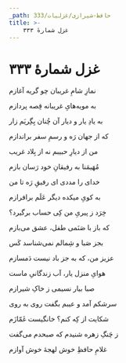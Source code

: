 ```yaml
---
_path: حافظ-شیرازی/غزلیات/333
title: >-
    غزل شمارهٔ ۳۳۳
---
```

# غزل شمارهٔ ۳۳۳

<div class="b" id="bn1"><div class="m1"><p>نمازِ شامِ غریبان چو گریه آغازم</p></div>
<div class="m2"><p>به مویه‌هایِ غریبانه قِصه پردازم</p></div></div>
<div class="b" id="bn2"><div class="m1"><p>به یادِ یار و دیار آن چُنان بِگِریَم زار</p></div>
<div class="m2"><p>که از جهان رَه و رسمِ سفر براندازم</p></div></div>
<div class="b" id="bn3"><div class="m1"><p>من از دیارِ حبیبم نه از بِلاد غریب</p></div>
<div class="m2"><p>مُهَیمَنا به رفیقانِ خود رَسان بازم</p></div></div>
<div class="b" id="bn4"><div class="m1"><p>خدای را مددی ای رفیقِ رَه تا من</p></div>
<div class="m2"><p>به کویِ میکده دیگر عَلَم برافرازم</p></div></div>
<div class="b" id="bn5"><div class="m1"><p>خِرَد ز پیریِ من کِی حساب برگیرد؟</p></div>
<div class="m2"><p>که باز با صَنَمی طفل، عشق می‌بازم</p></div></div>
<div class="b" id="bn6"><div class="m1"><p>بجز صَبا و شِمالم نمی‌شناسد کَس</p></div>
<div class="m2"><p>عزیز من، که به جز باد نیست دَمسازم</p></div></div>
<div class="b" id="bn7"><div class="m1"><p>هوایِ منزل یار، آب زندگانیِ ماست</p></div>
<div class="m2"><p>صبا بیار نسیمی ز خاکِ شیرازم</p></div></div>
<div class="b" id="bn8"><div class="m1"><p>سرشکم آمد و عیبم بگفت روی به روی</p></div>
<div class="m2"><p>شکایت از کِه کنم؟ خانگیست غَمّازَم</p></div></div>
<div class="b" id="bn9"><div class="m1"><p>ز چَنگِ زهره شنیدم که صبحدم می‌گفت</p></div>
<div class="m2"><p>غلامِ حافظِ خوش لهجهٔ خوش آوازم</p></div></div>
